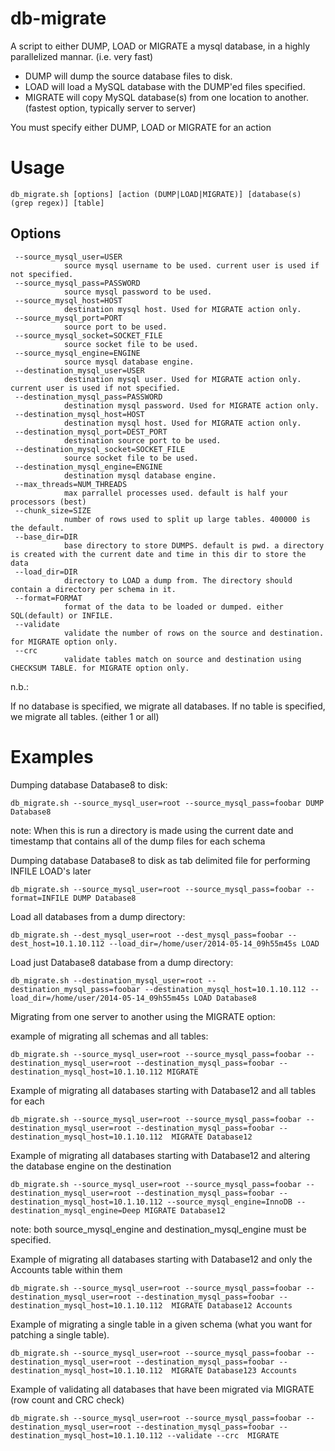 # db-migrate

A script to either DUMP, LOAD or MIGRATE a mysql database, in a highly parallelized mannar. (i.e. very fast)

* DUMP will dump the source database files to disk.
* LOAD will load a MySQL database with the DUMP'ed files specified.
* MIGRATE will copy MySQL database(s) from one location to another. (fastest option, typically server to server)

You must specify either DUMP, LOAD or MIGRATE for an action

# Usage

    db_migrate.sh [options] [action (DUMP|LOAD|MIGRATE)] [database(s) (grep regex)] [table]

## Options

     --source_mysql_user=USER
                source mysql username to be used. current user is used if not specified.
     --source_mysql_pass=PASSWORD
                source mysql password to be used.
     --source_mysql_host=HOST
                destination mysql host. Used for MIGRATE action only.
     --source_mysql_port=PORT
                source port to be used.
     --source_mysql_socket=SOCKET_FILE
                source socket file to be used.
     --source_mysql_engine=ENGINE
                source mysql database engine. 
     --destination_mysql_user=USER
                destination mysql user. Used for MIGRATE action only. current user is used if not specified.
     --destination_mysql_pass=PASSWORD
                destination mysql password. Used for MIGRATE action only.
     --destination_mysql_host=HOST
                destination mysql host. Used for MIGRATE action only.
     --destination_mysql_port=DEST_PORT
                destination source port to be used.
     --destination_mysql_socket=SOCKET_FILE
                source socket file to be used.
     --destination_mysql_engine=ENGINE
                destination mysql database engine. 
     --max_threads=NUM_THREADS
                max parrallel processes used. default is half your processors (best)
     --chunk_size=SIZE
                number of rows used to split up large tables. 400000 is the default.
     --base_dir=DIR
                base directory to store DUMPS. default is pwd. a directory is created with the current date and time in this dir to store the data
     --load_dir=DIR
                directory to LOAD a dump from. The directory should contain a directory per schema in it.
     --format=FORMAT
                format of the data to be loaded or dumped. either SQL(default) or INFILE.
     --validate
                validate the number of rows on the source and destination. for MIGRATE option only.
     --crc
                validate tables match on source and destination using CHECKSUM TABLE. for MIGRATE option only.
 
n.b.:

If no database is specified, we migrate all databases.
If no table is specified, we migrate all tables. (either 1 or all)

# Examples

Dumping database Database8 to disk:

    db_migrate.sh --source_mysql_user=root --source_mysql_pass=foobar DUMP Database8

note: When this is run a directory is made using the current date and timestamp that contains all of the dump files for each schema

Dumping database Database8 to disk as tab delimited file for performing INFILE LOAD's later

    db_migrate.sh --source_mysql_user=root --source_mysql_pass=foobar --format=INFILE DUMP Database8

Load all databases from a dump directory:

    db_migrate.sh --dest_mysql_user=root --dest_mysql_pass=foobar --dest_host=10.1.10.112 --load_dir=/home/user/2014-05-14_09h55m45s LOAD

Load just Database8 database from a dump directory:

    db_migrate.sh --destination_mysql_user=root --destination_mysql_pass=foobar --destination_mysql_host=10.1.10.112 --load_dir=/home/user/2014-05-14_09h55m45s LOAD Database8

Migrating from one server to another using the MIGRATE option:

example of migrating all schemas and all tables:

    db_migrate.sh --source_mysql_user=root --source_mysql_pass=foobar --destination_mysql_user=root --destination_mysql_pass=foobar --destination_mysql_host=10.1.10.112 MIGRATE
 
Example of migrating all databases starting with Database12  and all tables for each

    db_migrate.sh --source_mysql_user=root --source_mysql_pass=foobar --destination_mysql_user=root --destination_mysql_pass=foobar --destination_mysql_host=10.1.10.112  MIGRATE Database12

Example of migrating all databases starting with Database12  and altering the database engine on the destination

    db_migrate.sh --source_mysql_user=root --source_mysql_pass=foobar --destination_mysql_user=root --destination_mysql_pass=foobar --destination_mysql_host=10.1.10.112 --source_mysql_engine=InnoDB --destination_mysql_engine=Deep MIGRATE Database12

note: both source_mysql_engine and destination_mysql_engine must be specified.

Example of migrating all databases starting with Database12 and only the Accounts table within them

    db_migrate.sh --source_mysql_user=root --source_mysql_pass=foobar --destination_mysql_user=root --destination_mysql_pass=foobar --destination_mysql_host=10.1.10.112  MIGRATE Database12 Accounts 

Example of migrating a single table in a given schema (what you want for patching a single table).

    db_migrate.sh --source_mysql_user=root --source_mysql_pass=foobar --destination_mysql_user=root --destination_mysql_pass=foobar --destination_mysql_host=10.1.10.112  MIGRATE Database123 Accounts 
 
Example of validating all databases that have been migrated via MIGRATE (row count and CRC check)

    db_migrate.sh --source_mysql_user=root --source_mysql_pass=foobar --destination_mysql_user=root --destination_mysql_pass=foobar --destination_mysql_host=10.1.10.112 --validate --crc  MIGRATE


